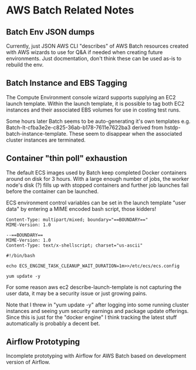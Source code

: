 # AWS Batch Related Notes

## Batch Env JSON dumps

Currently, just JSON AWS CLI "describes" of AWS Batch resources
created with AWS wizards to use for Q&A if needed when creating future
environments.  Just docmentation,  don't think these can be used
as-is to rebuild the env.

## Batch Instance and EBS Tagging

The Compute Environment console wizard supports supplying an EC2 launch
template.  Within the launch template,  it is possible to tag both EC2
instances and their associated EBS volumes for use in costing test runs.

Some hours later Batch seems to be auto-generating it's own templates
e.g. Batch-lt-cfba3e2e-c825-36ab-b178-7611e7622ba3
derived from hstdp-batch-instance-template.  These seem to disappear
when the associated cluster instances are terminated.

## Container "thin poll" exhaustion

The default ECS images used by Batch keep completed Docker containers
around on disk for 3 hours.  With a large enough number of jobs,  the
worker node's disk (?) fills up with stopped containers and further
job launches fail before the container can be launched.

ECS environment control variables can be set in the launch template
"user data" by entering a MIME encoded bash script, those kidders!

```
Content-Type: multipart/mixed; boundary="==BOUNDARY=="
MIME-Version: 1.0

--==BOUNDARY==
MIME-Version: 1.0
Content-Type: text/x-shellscript; charset="us-ascii"

#!/bin/bash

echo ECS_ENGINE_TASK_CLEANUP_WAIT_DURATION=1m>>/etc/ecs/ecs.config

yum update -y

```

For some reason aws ec2 describe-launch-template is not capturing the user data,
it may be a security issue or just growing pains.

Note that I threw in "yum update -y" after logging into some running cluster
instances and seeing yum security earnings and  package update offerings.
Since this is just for the "docker engine" I think tracking the latest stuff
automatically is probably a decent bet.

## Airflow Prototyping

Incomplete prototyping with Airflow for AWS Batch based on development
version of Airflow.
